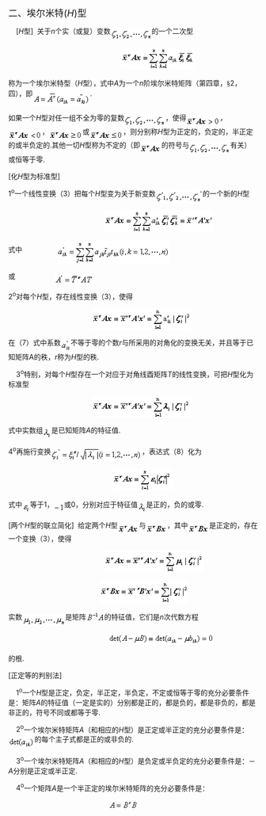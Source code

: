 <div class=Section1>
<p class=MsoNormal><span lang=ZH-CN style='font-size:14.0pt;font-family:宋体_GB2312'>二、埃尔米特</span><span
lang=EN-US style='font-size:14.0pt'>(<i>H</i>)</span><span lang=ZH-CN
style='font-size:14.0pt;font-family:宋体_GB2312'>型</span></p>
<p class=MsoNormal><span lang=EN-US>&nbsp;&nbsp;&nbsp; [<i>H</i></span><span
lang=ZH-CN style='font-family:宋体_GB2312'>型</span><span lang=EN-US>]&nbsp; </span><span
lang=ZH-CN style='font-family:宋体_GB2312'>关于</span><i><span lang=EN-US>n</span></i><span
lang=ZH-CN style='font-family:宋体_GB2312'>个实（或复）变数</span><sub><span lang=EN-US><img
width=83 height=24 src="res/17e9d95da129bdd93c34fb6cc6aaaa52_5646_files/image002.gif"
u1:shapes="_x0000_i1025" align=absmiddle></span></sub><span lang=ZH-CN
style='font-family:宋体_GB2312'>的一个二次型</span></p>
<pre><span lang=EN-US>&nbsp;&nbsp;&nbsp;&nbsp;&nbsp;&nbsp;&nbsp;&nbsp;&nbsp;&nbsp;&nbsp;&nbsp;&nbsp;&nbsp;&nbsp;&nbsp;&nbsp;&nbsp;&nbsp;&nbsp;&nbsp;&nbsp;&nbsp;&nbsp;&nbsp;&nbsp; <sub><img
width=149 height=45 src="res/17e9d95da129bdd93c34fb6cc6aaaa52_5646_files/image004.gif"
u1:shapes="_x0000_i1026"></sub></span></pre>
<p class=MsoNormal><span lang=ZH-CN style='font-family:宋体_GB2312'>称为一个埃尔米特型（</span><i><span
lang=EN-US>H</span></i><span lang=ZH-CN style='font-family:宋体_GB2312'>型），式中</span><i><span
lang=EN-US>A</span></i><span lang=ZH-CN style='font-family:宋体_GB2312'>为一个</span><i><span
lang=EN-US>n</span></i><span lang=ZH-CN style='font-family:宋体_GB2312'>阶埃尔米特矩阵（第四章，</span><span
lang=ZH-CN style='font-family:宋体_GB2312'>§</span><span lang=EN-US>2</span><span
lang=ZH-CN style='font-family:宋体_GB2312'>，四），即</span><sub><span lang=EN-US><img
width=116 height=36 src="res/17e9d95da129bdd93c34fb6cc6aaaa52_5646_files/image006.gif"
u1:shapes="_x0000_i1027" align=absmiddle></span></sub><span lang=EN-US>. </span></p>
<p class=MsoNormal><span lang=ZH-CN style='font-family:宋体_GB2312'>如果一个</span><i><span
lang=EN-US>H</span></i><span lang=ZH-CN style='font-family:宋体_GB2312'>型对任一组不全为零的复数</span><sub><span
lang=EN-US><img width=83 height=24
src="res/17e9d95da129bdd93c34fb6cc6aaaa52_5646_files/image007.gif" u1:shapes="_x0000_i1028"
align=absmiddle></span></sub><span lang=ZH-CN style='font-family:宋体_GB2312'>，使得</span><sub><span
lang=EN-US><img width=68 height=21
src="res/17e9d95da129bdd93c34fb6cc6aaaa52_5646_files/image009.gif" u1:shapes="_x0000_i1029"
align=absmiddle></span></sub><span lang=ZH-CN style='font-family:宋体_GB2312'>，</span><sub><span
lang=EN-US><img width=68 height=21
src="res/17e9d95da129bdd93c34fb6cc6aaaa52_5646_files/image011.gif" u1:shapes="_x0000_i1030"
align=absmiddle></span></sub><span lang=ZH-CN style='font-family:宋体_GB2312'>，</span><sub><span
lang=EN-US><img width=68 height=21
src="res/17e9d95da129bdd93c34fb6cc6aaaa52_5646_files/image013.gif" u1:shapes="_x0000_i1031"
align=absmiddle></span></sub><span lang=ZH-CN style='font-family:宋体_GB2312'>或</span><sub><span
lang=EN-US><img width=68 height=21
src="res/17e9d95da129bdd93c34fb6cc6aaaa52_5646_files/image015.gif" u1:shapes="_x0000_i1032"
align=absmiddle></span></sub><span lang=ZH-CN style='font-family:宋体_GB2312'>，则分别称</span><i><span
lang=EN-US>H</span></i><span lang=ZH-CN style='font-family:宋体_GB2312'>型为正定的，负定的，半正定的或半负定的</span><span
lang=EN-US>.</span><span lang=ZH-CN style='font-family:宋体_GB2312'>其他一切</span><i><span
lang=EN-US>H</span></i><span lang=ZH-CN style='font-family:宋体_GB2312'>型称为不定的（即</span><sub><span
lang=EN-US><img width=43 height=21
src="res/17e9d95da129bdd93c34fb6cc6aaaa52_5646_files/image017.gif" u1:shapes="_x0000_i1033"
align=absmiddle></span></sub><span lang=ZH-CN style='font-family:宋体_GB2312'>的符号与</span><sub><span
lang=EN-US><img width=83 height=24
src="res/17e9d95da129bdd93c34fb6cc6aaaa52_5646_files/image018.gif" u1:shapes="_x0000_i1034"
align=absmiddle></span></sub><span lang=ZH-CN style='font-family:宋体_GB2312'>有关）或恒等于零</span><span
lang=EN-US>. </span></p>
<p class=MsoNormal><span lang=EN-US>[</span><span lang=ZH-CN style='font-family:
宋体_GB2312'>化</span><i><span lang=EN-US>H</span></i><span lang=ZH-CN
style='font-family:宋体_GB2312'>型为标准型</span><span lang=EN-US>]</span></p>
<p class=MsoNormal><span lang=EN-US>1<sup>o</sup></span><span lang=ZH-CN
style='font-family:宋体_GB2312'>一个线性变换（</span><span lang=EN-US>3</span><span
lang=ZH-CN style='font-family:宋体_GB2312'>）把每个</span><i><span lang=EN-US>H</span></i><span
lang=ZH-CN style='font-family:宋体_GB2312'>型变为关于新变数</span><sub><span lang=EN-US><img
width=95 height=27 src="res/17e9d95da129bdd93c34fb6cc6aaaa52_5646_files/image020.gif"
u1:shapes="_x0000_i1049" align=absmiddle></span></sub><span lang=ZH-CN
style='font-family:宋体_GB2312'>的一个新的</span><i><span lang=EN-US>H</span></i><span
lang=ZH-CN style='font-family:宋体_GB2312'>型</span></p>
<pre><span lang=EN-US>&nbsp;&nbsp;&nbsp;&nbsp;&nbsp;&nbsp;&nbsp;&nbsp;&nbsp;&nbsp;&nbsp;&nbsp;&nbsp;&nbsp;&nbsp;&nbsp;&nbsp;&nbsp;&nbsp;&nbsp;&nbsp;&nbsp; <sub><img
width=220 height=45 src="res/17e9d95da129bdd93c34fb6cc6aaaa52_5646_files/image022.gif"
u1:shapes="_x0000_i1050"></sub></span></pre>
<p class=MsoNormal><span lang=ZH-CN style='font-family:宋体_GB2312'>式中</span><span
lang=EN-US>&nbsp;&nbsp;&nbsp;&nbsp;&nbsp;&nbsp;&nbsp;&nbsp;&nbsp;&nbsp;&nbsp;&nbsp;&nbsp;&nbsp;&nbsp;&nbsp;&nbsp;
<sub><img width=227 height=47
src="res/17e9d95da129bdd93c34fb6cc6aaaa52_5646_files/image024.gif" u1:shapes="_x0000_i1051"
align=absmiddle></sub></span></p>
<p class=MsoNormal><span lang=ZH-CN style='font-family:宋体_GB2312'>或</span><span
lang=EN-US>&nbsp;&nbsp;&nbsp;&nbsp;&nbsp;&nbsp;&nbsp;&nbsp;&nbsp;&nbsp;&nbsp;&nbsp;&nbsp;&nbsp;&nbsp;&nbsp;&nbsp;&nbsp;&nbsp;
<sub><img width=79 height=20 src="res/17e9d95da129bdd93c34fb6cc6aaaa52_5646_files/image026.gif"
u1:shapes="_x0000_i1052" align=absmiddle></sub></span></p>
<p class=MsoNormal><span lang=EN-US>2<sup>o</sup></span><span lang=ZH-CN
style='font-family:宋体_GB2312'>对每个</span><i><span lang=EN-US>H</span></i><span
lang=ZH-CN style='font-family:宋体_GB2312'>型，存在线性变换（</span><span lang=EN-US>3</span><span
lang=ZH-CN style='font-family:宋体_GB2312'>），使得</span></p>
<pre><span lang=EN-US>&nbsp;&nbsp;&nbsp;&nbsp;&nbsp;&nbsp;&nbsp;&nbsp;&nbsp;&nbsp;&nbsp;&nbsp;&nbsp;&nbsp;&nbsp;&nbsp;&nbsp;&nbsp;&nbsp; <sub><img
width=201 height=45 src="res/17e9d95da129bdd93c34fb6cc6aaaa52_5646_files/image028.gif"
u1:shapes="_x0000_i1053" align=absmiddle></sub>&nbsp;&nbsp;&nbsp;&nbsp;&nbsp;&nbsp;&nbsp;&nbsp;&nbsp;&nbsp;&nbsp;&nbsp;&nbsp;&nbsp;&nbsp;&nbsp;&nbsp;&nbsp;&nbsp;&nbsp;&nbsp;&nbsp;&nbsp;&nbsp;&nbsp;&nbsp;</span><span
lang=ZH-CN style='font-family:宋体_GB2312'>（</span><span lang=EN-US>7</span><span
lang=ZH-CN style='font-family:宋体_GB2312'>）</span></pre>
<p class=MsoNormal><span lang=ZH-CN style='font-family:宋体_GB2312'>在（</span><span
lang=EN-US>7</span><span lang=ZH-CN style='font-family:宋体_GB2312'>）式中系数</span><sub><span
lang=EN-US><img width=20 height=25
src="res/17e9d95da129bdd93c34fb6cc6aaaa52_5646_files/image030.gif" u1:shapes="_x0000_i1054"
align=absmiddle></span></sub><span lang=ZH-CN style='font-family:宋体_GB2312'>不等于零的个数</span><i><span
lang=EN-US>r</span></i><span lang=ZH-CN style='font-family:宋体_GB2312'>与所采用的对角化的变换无关，并且等于已知矩阵</span><span
lang=EN-US>A</span><span lang=ZH-CN style='font-family:宋体_GB2312'>的秩，</span><i><span
lang=EN-US>r</span></i><span lang=ZH-CN style='font-family:宋体_GB2312'>称为</span><i><span
lang=EN-US>H</span></i><span lang=ZH-CN style='font-family:宋体_GB2312'>型的秩</span><span
lang=EN-US>. </span></p>
<p class=MsoNormal><span lang=EN-US>&nbsp;&nbsp;&nbsp; 3<sup>o</sup></span><span
lang=ZH-CN style='font-family:宋体_GB2312'>特别，对每个</span><i><span lang=EN-US>H</span></i><span
lang=ZH-CN style='font-family:宋体_GB2312'>型存在一个对应于对角线酉矩阵</span><i><span
lang=EN-US>T</span></i><span lang=ZH-CN style='font-family:宋体_GB2312'>的线性变换，可把</span><i><span
lang=EN-US>H</span></i><span lang=ZH-CN style='font-family:宋体_GB2312'>型化为标准型</span></p>
<pre><span lang=EN-US>&nbsp;&nbsp;&nbsp;&nbsp;&nbsp;&nbsp;&nbsp;&nbsp;&nbsp;&nbsp;&nbsp;&nbsp;&nbsp;&nbsp;&nbsp;&nbsp;&nbsp;&nbsp;&nbsp; <sub><img
width=200 height=45 src="res/17e9d95da129bdd93c34fb6cc6aaaa52_5646_files/image032.gif"
u1:shapes="_x0000_i1055" align=absmiddle></sub>&nbsp;&nbsp;&nbsp;&nbsp;&nbsp;&nbsp;&nbsp;&nbsp;&nbsp;&nbsp;&nbsp;&nbsp;&nbsp;&nbsp;&nbsp;&nbsp;&nbsp;&nbsp;&nbsp;&nbsp;&nbsp;&nbsp;&nbsp;&nbsp;&nbsp;&nbsp;</span><span
lang=ZH-CN style='font-family:宋体_GB2312'>（</span><span lang=EN-US>8</span><span
lang=ZH-CN style='font-family:宋体_GB2312'>）</span></pre>
<p class=MsoNormal><span lang=ZH-CN style='font-family:宋体_GB2312'>式中实数组</span><sub><span
lang=EN-US><img width=17 height=24
src="res/17e9d95da129bdd93c34fb6cc6aaaa52_5646_files/image034.gif" u1:shapes="_x0000_i1056"
align=absmiddle></span></sub><span lang=ZH-CN style='font-family:宋体_GB2312'>是已知矩阵</span><i><span
lang=EN-US>A</span></i><span lang=ZH-CN style='font-family:宋体_GB2312'>的特征值</span><span
lang=EN-US>. </span></p>
<p class=MsoNormal><span lang=EN-US>4<sup>o</sup></span><span lang=ZH-CN
style='font-family:宋体_GB2312'>再施行变换</span><sub><span lang=EN-US><img width=184
height=28 src="res/17e9d95da129bdd93c34fb6cc6aaaa52_5646_files/image036.gif"
u1:shapes="_x0000_i1057" align=absmiddle></span></sub><span lang=ZH-CN
style='font-family:宋体_GB2312'>，表达式（</span><span lang=EN-US>8</span><span
lang=ZH-CN style='font-family:宋体_GB2312'>）化为</span></p>
<pre><span lang=EN-US>&nbsp;&nbsp;&nbsp;&nbsp;&nbsp;&nbsp;&nbsp;&nbsp;&nbsp;&nbsp;&nbsp;&nbsp;&nbsp;&nbsp;&nbsp;&nbsp;&nbsp;&nbsp;&nbsp;&nbsp;&nbsp;&nbsp;&nbsp;&nbsp; <sub><img
width=120 height=45 src="res/17e9d95da129bdd93c34fb6cc6aaaa52_5646_files/image038.gif"
u1:shapes="_x0000_i1058"></sub></span></pre>
<p class=MsoNormal><span lang=ZH-CN style='font-family:宋体_GB2312'>式中</span><sub><span
lang=EN-US><img width=16 height=24
src="res/17e9d95da129bdd93c34fb6cc6aaaa52_5646_files/image040.gif" u1:shapes="_x0000_i1059"
align=absmiddle></span></sub><span lang=ZH-CN style='font-family:宋体_GB2312'>等于</span><span
lang=EN-US>1</span><span lang=ZH-CN style='font-family:宋体_GB2312'>，</span><sub><span
lang=EN-US><img width=21 height=17
src="res/17e9d95da129bdd93c34fb6cc6aaaa52_5646_files/image042.gif" u1:shapes="_x0000_i1060"
align=absmiddle></span></sub><span lang=ZH-CN style='font-family:宋体_GB2312'>或</span><span
lang=EN-US>0</span><span lang=ZH-CN style='font-family:宋体_GB2312'>，分别对应于特征值</span><sub><span
lang=EN-US><img width=17 height=24
src="res/17e9d95da129bdd93c34fb6cc6aaaa52_5646_files/image044.gif" u1:shapes="_x0000_i1061"
align=absmiddle></span></sub><span lang=ZH-CN style='font-family:宋体_GB2312'>是正的，负的或零</span><span
lang=EN-US>. </span></p>
<p class=MsoNormal><span lang=EN-US>[</span><span lang=ZH-CN style='font-family:
宋体_GB2312'>两个</span><i><span lang=EN-US>H</span></i><span lang=ZH-CN
style='font-family:宋体_GB2312'>型的联立简化</span><span lang=EN-US>]&nbsp; </span><span
lang=ZH-CN style='font-family:宋体_GB2312'>给定两个</span><i><span lang=EN-US>H</span></i><span
lang=ZH-CN style='font-family:宋体_GB2312'>型</span><sub><span lang=EN-US><img
width=43 height=21 src="res/17e9d95da129bdd93c34fb6cc6aaaa52_5646_files/image046.gif"
u1:shapes="_x0000_i1062" align=absmiddle></span></sub><span lang=ZH-CN
style='font-family:宋体_GB2312'>与</span><sub><span lang=EN-US><img width=43
height=21 src="res/17e9d95da129bdd93c34fb6cc6aaaa52_5646_files/image048.gif"
u1:shapes="_x0000_i1063" align=absmiddle></span></sub><span lang=ZH-CN
style='font-family:宋体_GB2312'>，其中</span><sub><span lang=EN-US><img width=43
height=21 src="res/17e9d95da129bdd93c34fb6cc6aaaa52_5646_files/image050.gif"
u1:shapes="_x0000_i1064" align=absmiddle></span></sub><span lang=ZH-CN
style='font-family:宋体_GB2312'>是正定的，存在一个变换（</span><span lang=EN-US>3</span><span
lang=ZH-CN style='font-family:宋体_GB2312'>），使得</span></p>
<pre><span lang=EN-US>&nbsp;&nbsp;&nbsp;&nbsp;&nbsp;&nbsp;&nbsp;&nbsp;&nbsp;&nbsp;&nbsp;&nbsp;&nbsp;&nbsp;&nbsp;&nbsp;&nbsp;&nbsp;&nbsp;&nbsp;&nbsp;&nbsp; <sub><img
width=201 height=45 src="res/17e9d95da129bdd93c34fb6cc6aaaa52_5646_files/image052.gif"
u1:shapes="_x0000_i1065"></sub></span></pre><pre><span lang=EN-US>&nbsp;&nbsp;&nbsp;&nbsp;&nbsp;&nbsp;&nbsp;&nbsp;&nbsp;&nbsp;&nbsp;&nbsp;&nbsp;&nbsp;&nbsp;&nbsp;&nbsp;&nbsp;&nbsp;&nbsp;&nbsp;&nbsp;<sub><img
width=180 height=45 src="res/17e9d95da129bdd93c34fb6cc6aaaa52_5646_files/image054.gif"
u1:shapes="_x0000_i1066"></sub></span></pre>
<p class=MsoNormal><span lang=ZH-CN style='font-family:宋体_GB2312'>实数</span><sub><span
lang=EN-US><img width=87 height=24
src="res/17e9d95da129bdd93c34fb6cc6aaaa52_5646_files/image056.gif" u1:shapes="_x0000_i1067"
align=absmiddle></span></sub><span lang=ZH-CN style='font-family:宋体_GB2312'>是矩阵</span><sub><span
lang=EN-US><img width=37 height=20
src="res/17e9d95da129bdd93c34fb6cc6aaaa52_5646_files/image058.gif" u1:shapes="_x0000_i1068"></span></sub><span
lang=ZH-CN style='font-family:宋体_GB2312'>的特征值，它们是</span><i><span lang=EN-US>n</span></i><span
lang=ZH-CN style='font-family:宋体_GB2312'>次代数方程</span></p>
<pre><span lang=EN-US>&nbsp;&nbsp;&nbsp;&nbsp;&nbsp;&nbsp;&nbsp;&nbsp;&nbsp;&nbsp;&nbsp;&nbsp;&nbsp;&nbsp;&nbsp;&nbsp;&nbsp;&nbsp;&nbsp;&nbsp;&nbsp;&nbsp;&nbsp; <sub><img
width=213 height=24 src="res/17e9d95da129bdd93c34fb6cc6aaaa52_5646_files/image060.gif"
u1:shapes="_x0000_i1069"></sub></span></pre>
<p class=MsoNormal><span lang=ZH-CN style='font-family:宋体_GB2312'>的根</span><span
lang=EN-US>. </span></p>
<p class=MsoNormal><span lang=EN-US>[</span><span lang=ZH-CN style='font-family:
宋体_GB2312'>正定等的判别法</span><span lang=EN-US>]</span></p>
<p class=MsoNormal><span lang=EN-US>&nbsp;&nbsp;&nbsp; 1<sup>o</sup></span><span
lang=ZH-CN style='font-family:宋体_GB2312'>一个</span><i><span lang=EN-US>H</span></i><span
lang=ZH-CN style='font-family:宋体_GB2312'>型是正定，负定，半正定，半负定，不定或恒等于零的充分必要条件是：矩阵</span><i><span
lang=EN-US>A</span></i><span lang=ZH-CN style='font-family:宋体_GB2312'>的特征值（一定是实的）分别都是正的，都是负的，都是非负的，都是非正的，符号不同或都等于零</span><span
lang=EN-US>. </span></p>
<p class=MsoNormal><span lang=EN-US>&nbsp;&nbsp;&nbsp; 2<sup>o</sup></span><span
lang=ZH-CN style='font-family:宋体_GB2312'>一个埃尔米特矩阵</span><i><span lang=EN-US>A</span></i><span
lang=ZH-CN style='font-family:宋体_GB2312'>（和相应的</span><i><span lang=EN-US>H</span></i><span
lang=ZH-CN style='font-family:宋体_GB2312'>型）是正定或半正定的充分必要条件是：</span><sub><span
lang=EN-US><img width=53 height=24
src="res/17e9d95da129bdd93c34fb6cc6aaaa52_5646_files/image062.gif" u1:shapes="_x0000_i1070"
align=absmiddle></span></sub><span lang=ZH-CN style='font-family:宋体_GB2312'>的每个主子式都是正的或非负的</span><span
lang=EN-US>. </span></p>
<p class=MsoNormal><span lang=EN-US>&nbsp;&nbsp;&nbsp; 3<sup>o</sup></span><span
lang=ZH-CN style='font-family:宋体_GB2312'>一个埃尔米特矩阵</span><i><span lang=EN-US>A</span></i><span
lang=ZH-CN style='font-family:宋体_GB2312'>（和相应的</span><i><span lang=EN-US>H</span></i><span
lang=ZH-CN style='font-family:宋体_GB2312'>型）是负定或半负定的充分必要条件是：－</span><i><span
lang=EN-US>A</span></i><span lang=ZH-CN style='font-family:宋体_GB2312'>分别是正定或半正定</span><span
lang=EN-US>. </span></p>
<p class=MsoNormal><span lang=EN-US>&nbsp;&nbsp;&nbsp; 4<sup>o</sup></span><span
lang=ZH-CN style='font-family:宋体_GB2312'>一个矩阵</span><i><span lang=EN-US>A</span></i><span
lang=ZH-CN style='font-family:宋体_GB2312'>是一个半正定的埃尔米特矩阵的充分必要条件是：</span></p>
<pre><span lang=EN-US>&nbsp;&nbsp;&nbsp;&nbsp;&nbsp;&nbsp;&nbsp;&nbsp;&nbsp;&nbsp;&nbsp;&nbsp;&nbsp;&nbsp;&nbsp;&nbsp;&nbsp;&nbsp;&nbsp;&nbsp;&nbsp;&nbsp;&nbsp; <sub><img
width=61 height=20 src="res/17e9d95da129bdd93c34fb6cc6aaaa52_5646_files/image064.gif"
u1:shapes="_x0000_i1071"></sub></span></pre></div>